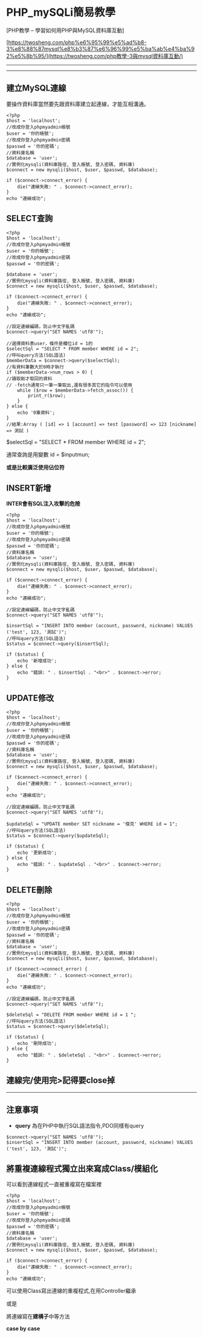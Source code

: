 # PHP_mySQLi簡易教學

[PHP教學 – 學習如何用PHP與MySQL資料庫互動]

[https://twosheng.com/php%e6%95%99%e5%ad%b8-3%e8%88%87mysql%e8%b3%87%e6%96%99%e5%ba%ab%e4%ba%92%e5%8b%95/](https://twosheng.com/php教學-3與mysql資料庫互動/)

------------------

----------------

## 建立MySQL連線

要操作資料庫當然要先跟資料庫建立起連線，才能互相溝通。

```
<?php
$host = 'localhost';
//改成你登入phpmyadmin帳號
$user = '你的帳號';
//改成你登入phpmyadmin密碼
$passwd = '你的密碼';
//資料庫名稱
$database = 'user';
//實例化mysqli(資料庫路徑, 登入帳號, 登入密碼, 資料庫)
$connect = new mysqli($host, $user, $passwd, $database);
 
if ($connect->connect_error) {
    die("連線失敗: " . $connect->connect_error);
}
echo "連線成功";
```

## SELECT查詢

```
<?php
$host = 'localhost';
//改成你登入phpmyadmin帳號
$user = '你的帳號';
//改成你登入phpmyadmin密碼
$passwd = '你的密碼';
 
$database = 'user';
//實例化mysqli(資料庫路徑, 登入帳號, 登入密碼, 資料庫)
$connect = new mysqli($host, $user, $passwd, $database);
 
if ($connect->connect_error) {
    die("連線失敗: " . $connect->connect_error);
}
echo "連線成功";
 
//設定連線編碼，防止中文字亂碼
$connect->query("SET NAMES 'utf8'");
 
//選擇資料表user，條件是欄位id = 1的
$selectSql = "SELECT * FROM member WHERE id = 2";
//呼叫query方法(SQL語法)
$memberData = $connect->query($selectSql);
//有資料筆數大於0時才執行
if ($memberData->num_rows > 0) {
//讀取剛才取回的資料
// -fetch通常只一筆一筆取出,還有很多其它的指令可以使用
    while ($row = $memberData->fetch_assoc()) {
        print_r($row);
    }
} else {
    echo '0筆資料';
}
//結果:Array ( [id] => 1 [account] => test [password] => 123 [nickname] => 測試 )

```

$selectSql = "SELECT * FROM member WHERE id = 2";

通常查詢是用變數 id = $inputmun;

**或是比較廣泛使用佔位符**



## INSERT新增

**INTER會有SQL注入攻擊的危險**

```
<?php
$host = 'localhost';
//改成你登入phpmyadmin帳號
$user = '你的帳號';
//改成你登入phpmyadmin密碼
$passwd = '你的密碼';
//資料庫名稱
$database = 'user';
//實例化mysqli(資料庫路徑, 登入帳號, 登入密碼, 資料庫)
$connect = new mysqli($host, $user, $passwd, $database);
 
if ($connect->connect_error) {
    die("連線失敗: " . $connect->connect_error);
}
echo "連線成功";
 
//設定連線編碼，防止中文字亂碼
$connect->query("SET NAMES 'utf8'");
 
$insertSql = "INSERT INTO member (account, password, nickname) VALUES ('test', 123, '測試')";
//呼叫query方法(SQL語法)
$status = $connect->query($insertSql);
 
if ($status) {
    echo '新增成功';
} else {
    echo "錯誤: " . $insertSql . "<br>" . $connect->error;
}
```



## UPDATE修改

```
<?php
$host = 'localhost';
//改成你登入phpmyadmin帳號
$user = '你的帳號';
//改成你登入phpmyadmin密碼
$passwd = '你的密碼';
//資料庫名稱
$database = 'user';
//實例化mysqli(資料庫路徑, 登入帳號, 登入密碼, 資料庫)
$connect = new mysqli($host, $user, $passwd, $database);
 
if ($connect->connect_error) {
    die("連線失敗: " . $connect->connect_error);
}
echo "連線成功";
 
//設定連線編碼，防止中文字亂碼
$connect->query("SET NAMES 'utf8'");
 
$updateSql = "UPDATE member SET nickname = '傑克' WHERE id = 1";
//呼叫query方法(SQL語法)
$status = $connect->query($updateSql);
 
if ($status) {
    echo '更新成功';
} else {
    echo "錯誤: " . $updateSql . "<br>" . $connect->error;
}
```



## DELETE刪除

```
<?php
$host = 'localhost';
//改成你登入phpmyadmin帳號
$user = '你的帳號';
//改成你登入phpmyadmin密碼
$passwd = '你的密碼';
//資料庫名稱
$database = 'user';
//實例化mysqli(資料庫路徑, 登入帳號, 登入密碼, 資料庫)
$connect = new mysqli($host, $user, $passwd, $database);
 
if ($connect->connect_error) {
    die("連線失敗: " . $connect->connect_error);
}
echo "連線成功";
 
//設定連線編碼，防止中文字亂碼
$connect->query("SET NAMES 'utf8'");
 
$deleteSql = "DELETE FROM member WHERE id = 1 ";
//呼叫query方法(SQL語法)
$status = $connect->query($deleteSql);
 
if ($status) {
    echo '刪除成功';
} else {
    echo "錯誤: " . $deleteSql . "<br>" . $connect->error;
}
```

## **連線完/使用完>記得要close掉**

----

## 注意事項

- **query** 為在PHP中執行SQL語法指令,PDO同樣有query
```
$connect->query("SET NAMES 'utf8'");
$insertSql = "INSERT INTO member (account, password, nickname) VALUES ('test', 123, '測試')";
```

## 將重複連線程式獨立出來寫成Class/模組化

可以看到連線程式一直被重複寫在檔案裡

```
<?php
$host = 'localhost';
//改成你登入phpmyadmin帳號
$user = '你的帳號';
//改成你登入phpmyadmin密碼
$passwd = '你的密碼';
//資料庫名稱
$database = 'user';
//實例化mysqli(資料庫路徑, 登入帳號, 登入密碼, 資料庫)
$connect = new mysqli($host, $user, $passwd, $database);
 
if ($connect->connect_error) {
    die("連線失敗: " . $connect->connect_error);
}
echo "連線成功";
```

可以使用Class寫出連線的重複程式,在用Controller繼承

或是

將連線寫在**建構子**中等方法

**case by case**